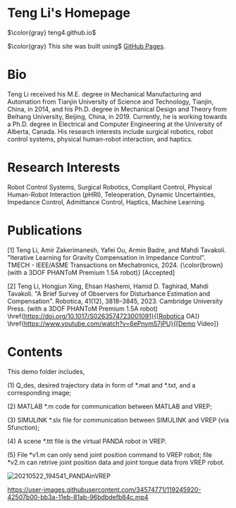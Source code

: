 <!-- # teng4.github.io -->
<!-- Teng Li's Personal Website on GitHub -->
<!-- This content will not appear in the rendered Markdown -->
# Teng Li's Homepage
$\color{gray} teng4.github.io$

$\color{gray} This site was built using$ [GitHub Pages](https://pages.github.com/).
<!-- $${\color{red}Welcome \space \color{lightblue}To \space \color{orange}Stackoverflow}$$ -->


# Bio
Teng Li received his M.E. degree in Mechanical Manufacturing and Automation from Tianjin University of Science and Technology, Tianjin, China, in 2014, and his Ph.D. degree in Mechanical Design and Theory from Beihang University, Beijing, China, in 2019. Currently, he is working towards a Ph.D. degree in Electrical and Computer Engineering at the University of Alberta, Canada. His research interests include surgical robotics, robot control systems, physical human-robot interaction, and haptics.

# Research Interests
Robot Control Systems, Surgical Robotics, Compliant Control, Physical Human-Robot Interaction ($p$HRI), Teleoperation, Dynamic Uncertainties, Impedance Control, Admittance Control, Haptics, Machine Learning.

# Publications
[1] Teng Li, Amir Zakerimanesh, Yafei Ou, Armin Badre, and Mahdi Tavakoli. "Iterative Learning for Gravity Compensation in Impedance Control". TMECH - IEEE/ASME Transactions on Mechatronics, 2024. {\color{brown}(with a 3DOF PHANToM Premium 1.5A robot)} [Accepted]

[2] Teng Li, Hongjun Xing, Ehsan Hashemi, Hamid D. Taghirad, Mahdi Tavakoli. "A Brief Survey of Observers for Disturbance Estimation and Compensation". Robotica, 41(12), 3818–3845, 2023. Cambridge University Press. (with a 3DOF PHANToM Premium 1.5A robot) \href{https://doi.org/10.1017/S0263574723001091}{[Robotica OA]} \href{https://www.youtube.com/watch?v=6ePnym57jPU}{[Demo Video]}

# Contents
This demo folder includes, 

(1) Q_des, desired trajectory data in form of *.mat and *.txt, and a corresponding image;

(2) MATLAB *.m code for communication between MATLAB and VREP;

(3) SIMULINK *.slx file for communication between SIMULINK and VREP (via Sfunction);

(4) A scene *.ttt file is the virtual PANDA robot in VREP.

(5) File *v1.m can only send joint position command to VREP robot; file *v2.m can retrive joint position data and joint torque data from VREP robot.

![20210522_194541_PANDAinVREP](https://user-images.githubusercontent.com/34574771/119245433-98bbba80-bb36-11eb-8214-1a27b54c3b6c.png)


https://user-images.githubusercontent.com/34574771/119245920-42507b00-bb3a-11eb-81ab-96bdbdefb84c.mp4


